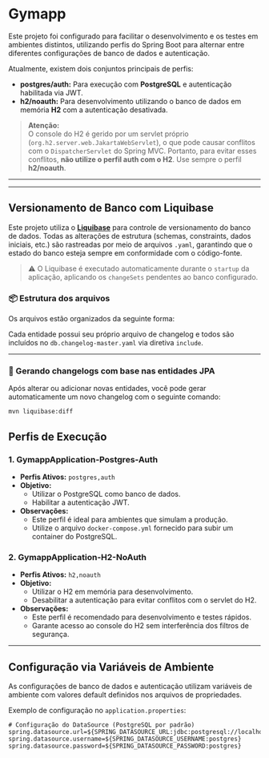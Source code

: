 # Gymapp

Este projeto foi configurado para facilitar o desenvolvimento e os testes em ambientes distintos, utilizando perfis do Spring Boot para alternar entre diferentes configurações de banco de dados e autenticação.

Atualmente, existem dois conjuntos principais de perfis:

- **postgres/auth:** Para execução com **PostgreSQL** e autenticação habilitada via JWT.
- **h2/noauth:** Para desenvolvimento utilizando o banco de dados em memória **H2** com a autenticação desativada.

> **Atenção:**  
> O console do H2 é gerido por um servlet próprio (`org.h2.server.web.JakartaWebServlet`), o que pode causar conflitos com o `DispatcherServlet` do Spring MVC. Portanto, para evitar esses conflitos, **não utilize o perfil auth com o H2**. Use sempre o perfil **h2/noauth**.

---


---

## Versionamento de Banco com Liquibase

Este projeto utiliza o **[Liquibase](https://www.liquibase.org/)** para controle de versionamento do banco de dados. Todas as alterações de estrutura (schemas, constraints, dados iniciais, etc.) são rastreadas por meio de arquivos `.yaml`, garantindo que o estado do banco esteja sempre em conformidade com o código-fonte.

> ⚠️ O Liquibase é executado automaticamente durante o `startup` da aplicação, aplicando os `changeSets` pendentes ao banco configurado.

### 📦 Estrutura dos arquivos

Os arquivos estão organizados da seguinte forma:


Cada entidade possui seu próprio arquivo de changelog e todos são incluídos no `db.changelog-master.yaml` via diretiva `include`.

---

### 🔁 Gerando changelogs com base nas entidades JPA

Após alterar ou adicionar novas entidades, você pode gerar automaticamente um novo changelog com o seguinte comando:

```bash
mvn liquibase:diff
```
## Perfis de Execução

### 1. GymappApplication-Postgres-Auth
- **Perfis Ativos:** `postgres,auth`
- **Objetivo:**
    - Utilizar o PostgreSQL como banco de dados.
    - Habilitar a autenticação JWT.
- **Observações:**
    - Este perfil é ideal para ambientes que simulam a produção.
    - Utilize o arquivo `docker-compose.yml` fornecido para subir um container do PostgreSQL.

### 2. GymappApplication-H2-NoAuth
- **Perfis Ativos:** `h2,noauth`
- **Objetivo:**
    - Utilizar o H2 em memória para desenvolvimento.
    - Desabilitar a autenticação para evitar conflitos com o servlet do H2.
- **Observações:**
    - Este perfil é recomendado para desenvolvimento e testes rápidos.
    - Garante acesso ao console do H2 sem interferência dos filtros de segurança.

---

## Configuração via Variáveis de Ambiente

As configurações de banco de dados e autenticação utilizam variáveis de ambiente com valores default definidos nos arquivos de propriedades.

Exemplo de configuração no `application.properties`:

```properties
# Configuração do DataSource (PostgreSQL por padrão)
spring.datasource.url=${SPRING_DATASOURCE_URL:jdbc:postgresql://localhost:5432/gymapp}
spring.datasource.username=${SPRING_DATASOURCE_USERNAME:postgres}
spring.datasource.password=${SPRING_DATASOURCE_PASSWORD:postgres}
